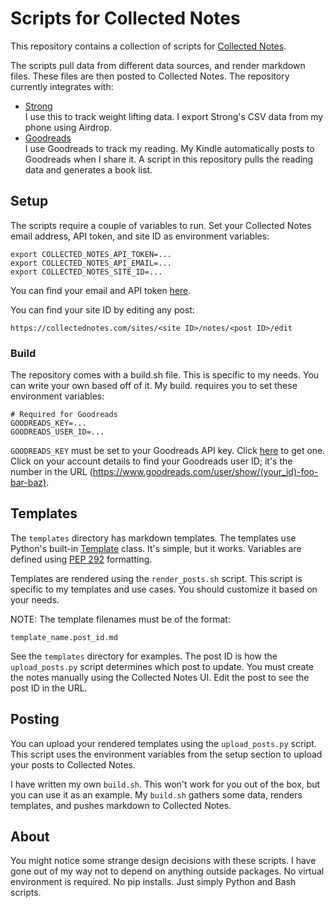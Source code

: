 # Scripts for Collected Notes

This repository contains a collection of scripts for [Collected Notes](http://collectednotes.com/).

The scripts pull data from different data sources, and render markdown files. These files are then posted to Collected Notes. The repository currently integrates with:

* [Strong](https://www.strong.app)  
  I use this to track weight lifting data. I export Strong's CSV data from my phone using Airdrop.
* [Goodreads](https://www.goodreads.com)  
  I use Goodreads to track my reading. My Kindle automatically posts to Goodreads when I share it. A script in this repository pulls the reading data and generates a book list.

## Setup

The scripts require a couple of variables to run. Set your Collected Notes email address, API token, and site ID as environment variables:

```
export COLLECTED_NOTES_API_TOKEN=...
export COLLECTED_NOTES_API_EMAIL=...
export COLLECTED_NOTES_SITE_ID=...
```

You can find your email and API token [here](https://collectednotes.com/accounts/me/token).

You can find your site ID by editing any post:

```
https://collectednotes.com/sites/<site ID>/notes/<post ID>/edit
```

### Build

The repository comes with a build.sh file. This is specific to my needs. You can write your own based off of it. My build. requires you to set these environment variables:

```
# Required for Goodreads
GOODREADS_KEY=...
GOODREADS_USER_ID=...
```

`GOODREADS_KEY` must be set to your Goodreads API key. Click [here](https://www.goodreads.com/api/keys) to get one. Click on your account details to find your Goodreads user ID; it's the number in the URL (https://www.goodreads.com/user/show/(your_id)-foo-bar-baz).

## Templates

The `templates` directory has markdown templates. The templates use Python's built-in [Template](https://docs.python.org/2/library/string.html#template-strings) class. It's simple, but it works. Variables are defined using [PEP 292](https://www.python.org/dev/peps/pep-0292) formatting.

Templates are rendered using the `render_posts.sh` script. This script is specific to my templates and use cases. You should customize it based on your needs.

NOTE: The template filenames must be of the format:

```
template_name.post_id.md
```

See the `templates` directory for examples. The post ID is how the `upload_posts.py` script determines which post to update. You must create the notes manually using the Collected Notes UI. Edit the post to see the post ID in the URL.

## Posting

You can upload your rendered templates using the `upload_posts.py` script. This script uses the environment variables from the setup section to upload your posts to Collected Notes.

I have written my own `build.sh`. This won't work for you out of the box, but you can use it as an example. My `build.sh` gathers some data, renders templates, and pushes markdown to Collected Notes.

## About

You might notice some strange design decisions with these scripts. I have gone out of my way not to depend on anything outside packages. No virtual environment is required. No pip installs. Just simply Python and Bash scripts.
